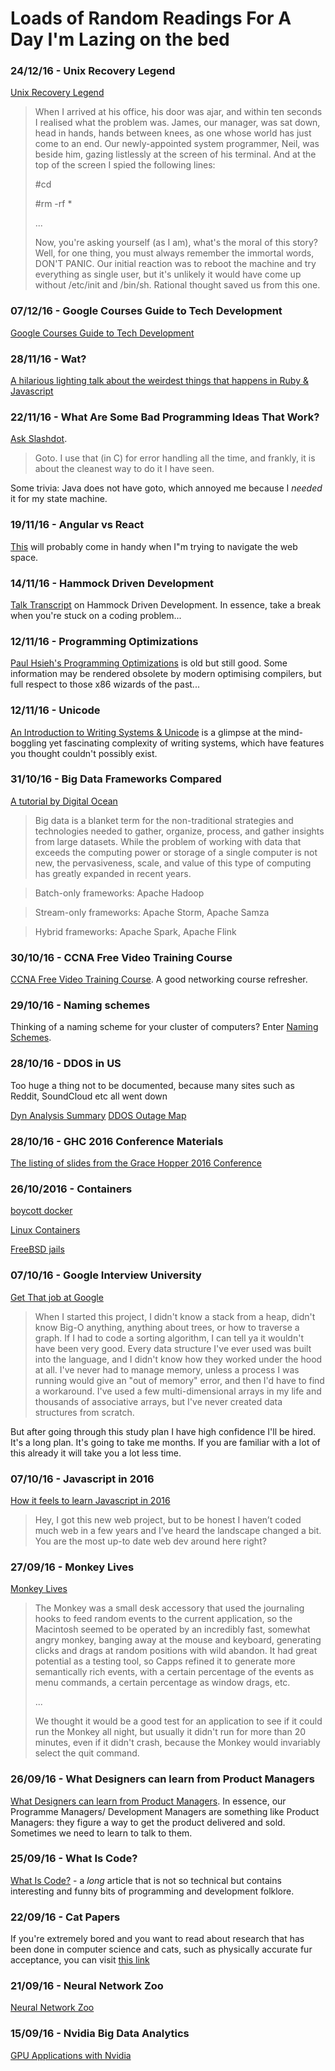 # Loads of Random Readings For A Day I'm Lazing on the bed

### 24/12/16 - Unix Recovery Legend

[Unix Recovery Legend](http://www.ee.ryerson.ca/~elf/hack/recovery.html)

>  When I arrived at his office, his door was ajar, and within ten seconds I realised what the problem was. James, our manager, was sat down, head in hands, hands between knees, as one whose world has just come to an end. Our newly-appointed system programmer, Neil, was beside him, gazing listlessly at the screen of his terminal. And at the top of the screen I spied the following lines:
>
> \#cd
>
> \#rm -rf * 
>
> ...
>
> Now, you're asking yourself (as I am), what's the moral of this story? Well, for one thing, you must always remember the immortal words, DON'T PANIC. Our initial reaction was to reboot the machine and try everything as single user, but it's unlikely it would have come up without /etc/init and /bin/sh. Rational thought saved us from this one.

### 07/12/16 - Google Courses Guide to Tech Development

[Google Courses Guide to Tech Development](https://www.google.com.sg/about/careers/students/guide-to-technical-development.html)

### 28/11/16 - Wat? 

[A hilarious lighting talk about the weirdest things that happens in Ruby & Javascript](https://www.destroyallsoftware.com/talks/wat)

### 22/11/16 - What Are Some Bad Programming Ideas That Work?

[Ask Slashdot](https://developers.slashdot.org/story/16/08/15/236236/ask-slashdot-what-are-some-bad-programming-ideas-that-work).

> Goto. I use that (in C) for error handling all the time, and frankly, it is about the cleanest way to do it I have seen.

Some trivia: Java does not have goto, which annoyed me because I *needed* it for my state machine.

### 19/11/16 - Angular vs React 

[This](http://tutorials.pluralsight.com/front-end-javascript/react-vs-angular-2) will probably come in handy when I"m trying to navigate the web space. 

### 14/11/16 - Hammock Driven Development

[Talk Transcript](https://github.com/matthiasn/talk-transcripts/blob/master/Hickey_Rich/HammockDrivenDev.md) on Hammock Driven Development. In essence, take a break when you're stuck on a coding problem...

### 12/11/16 - Programming Optimizations

[Paul Hsieh's Programming Optimizations](http://www.azillionmonkeys.com/qed/optimize.html) is old but still good. Some information may be rendered obsolete by modern optimising compilers, but full respect to those x86 wizards of the past...

### 12/11/16 - Unicode

[An Introduction to Writing Systems & Unicode](https://r12a.github.io/scripts/tutorial/index) is a glimpse at the mind-boggling yet fascinating complexity of writing systems, which have features you thought couldn't possibly exist.

### 31/10/16 - Big Data Frameworks Compared
[A tutorial by Digital Ocean](https://www.digitalocean.com/community/tutorials/hadoop-storm-samza-spark-and-flink-big-data-frameworks-compared) 

> Big data is a blanket term for the non-traditional strategies and technologies needed to gather, organize, process, and gather insights from large datasets. While the problem of working with data that exceeds the computing power or storage of a single computer is not new, the pervasiveness, scale, and value of this type of computing has greatly expanded in recent years.

> Batch-only frameworks: Apache Hadoop

> Stream-only frameworks: Apache Storm, Apache Samza

> Hybrid frameworks: Apache Spark, Apache Flink

### 30/10/16 - CCNA Free Video Training Course

[CCNA Free Video Training Course](https://www.youtube.com/playlist?list=PLmdYg02XJt6QRQfYjyQcMPfS3mrSnFbRC). A good networking course refresher.

### 29/10/16 - Naming schemes

Thinking of a naming scheme for your cluster of computers? Enter [Naming Schemes](https://namingschemes.com/).

### 28/10/16 - DDOS in US 

Too huge a thing not to be documented, because many sites such as Reddit, SoundCloud etc all went down 

[Dyn Analysis Summary](http://hub.dyn.com/dyn-blog/dyn-analysis-summary-of-friday-october-21-attack)
[DDOS Outage Map](http://heavy.com/tech/2016/10/ddos-attack-outage-map-what-websites-areas-regions-are-affected-source/)

### 28/10/16 - GHC 2016 Conference Materials 

[The listing of slides from the Grace Hopper 2016 Conference](http://signage.showprg.com/GHC2016/)

### 26/10/2016 - Containers

[boycott docker](http://www.boycottdocker.org/)

[Linux Containers](https://linuxcontainers.org/)

[FreeBSD jails](https://www.freebsd.org/doc/handbook/jails.html)

### 07/10/16 - Google Interview University

[Get That job at Google](https://github.com/jwasham/google-interview-university)

> When I started this project, I didn't know a stack from a heap, didn't know Big-O anything, anything about trees, or how to traverse a graph. If I had to code a sorting algorithm, I can tell ya it wouldn't have been very good. Every data structure I've ever used was built into the language, and I didn't know how they worked under the hood at all. I've never had to manage memory, unless a process I was running would give an "out of memory" error, and then I'd have to find a workaround. I've used a few multi-dimensional arrays in my life and thousands of associative arrays, but I've never created data structures from scratch.

But after going through this study plan I have high confidence I'll be hired. It's a long plan. It's going to take me months. If you are familiar with a lot of this already it will take you a lot less time.

### 07/10/16 - Javascript in 2016

[How it feels to learn Javascript in 2016](https://hackernoon.com/how-it-feels-to-learn-javascript-in-2016-d3a717dd577f#.lol3a2k57)

> Hey, I got this new web project, but to be honest I haven’t coded much web in a few years and I’ve heard the landscape changed a bit. You are the most up-to date web dev around here right?

### 27/09/16 - Monkey Lives

[Monkey Lives](http://www.folklore.org/StoryView.py?project=Macintosh&story=Monkey_Lives.txt)

> The Monkey was a small desk accessory that used the journaling hooks to feed random events to the current application, so the Macintosh seemed to be operated by an incredibly fast, somewhat angry monkey, banging away at the mouse and keyboard, generating clicks and drags at random positions with wild abandon. It had great potential as a testing tool, so Capps refined it to generate more semantically rich events, with a certain percentage of the events as menu commands, a certain percentage as window drags, etc.
>
> ...
>
> We thought it would be a good test for an application to see if it could run the Monkey all night, but usually it didn't run for more than 20 minutes, even if it didn't crash, because the Monkey would invariably select the quit command.

### 26/09/16 - What Designers can learn from Product Managers
[What Designers can learn from Product Managers](https://medium.com/the-year-of-the-looking-glass/what-designers-can-learn-from-pms-3aa285f511bc#.iyvc65vmt). In essence, our Programme Managers/ Development Managers are something like Product Managers: they figure a way to get the product delivered and sold. Sometimes we need to learn to talk to them. 

### 25/09/16 - What Is Code?

[What Is Code?](http://www.bloomberg.com/graphics/2015-paul-ford-what-is-code/) - a *long* article that is not so technical but contains interesting and funny bits of programming and development folklore.

### 22/09/16 - Cat Papers
If you're extremely bored and you want to read about research that has been done in computer science and cats, such as physically accurate fur acceptance, you can visit [this link](https://github.com/junyanz/CatPapers)

### 21/09/16 - Neural Network Zoo
[Neural Network Zoo](http://www.asimovinstitute.org/neural-network-zoo/)

### 15/09/16 - Nvidia Big Data Analytics 
[GPU Applications with Nvidia](http://www.nvidia.com/object/data-science-analytics-database.html) 
